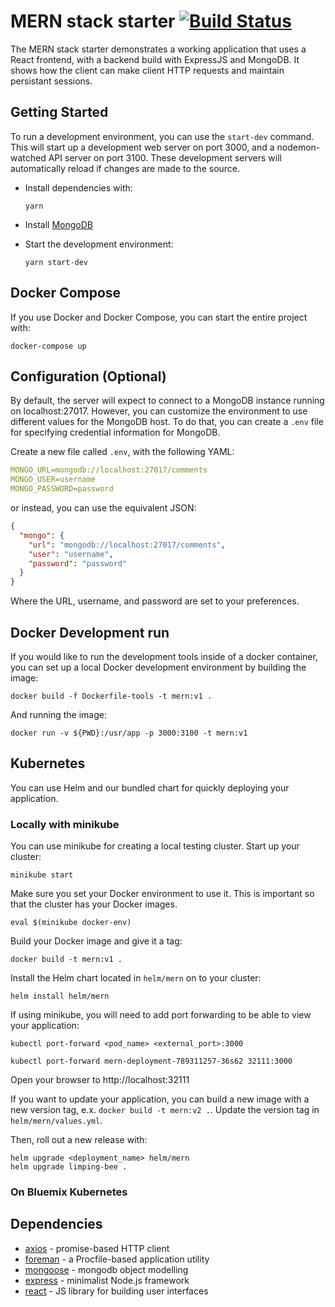 # MERN stack starter [![Build Status](https://travis-ci.org/rfdickerson/mern-example.svg?branch=master)](https://travis-ci.org/rfdickerson/mern-example)

The MERN stack starter demonstrates a working application that uses a React frontend, with a backend build with ExpressJS and MongoDB. It shows how the client can make client HTTP requests and maintain persistant sessions. 

## Getting Started

To run a development environment, you can use the `start-dev` command. This will start up a development web server on port 3000, and a nodemon-watched API server on port 3100. These development servers will automatically reload if changes are made to the source.

  - Install dependencies with:

    ```
    yarn
    ```
  
  - Install [MongoDB](https://docs.mongodb.com/manual/tutorial/install-mongodb-on-ubuntu/)
   
  - Start the development environment:

    ```
    yarn start-dev
    ```

## Docker Compose

  If you use Docker and Docker Compose, you can start the entire project with:

  ```
  docker-compose up
  ```
 
## Configuration (Optional)

By default, the server will expect to connect to a MongoDB instance running on localhost:27017. However, you can customize the environment to use different values for the MongoDB host. To do that, you can create a `.env` file for specifying credential information for MongoDB. 

Create a new file called `.env`, with the following YAML:

```yaml
MONGO_URL=mongodb://localhost:27017/comments
MONGO_USER=username
MONGO_PASSWORD=password
```

or instead, you can use the equivalent JSON:

```json
{
  "mongo": {
    "url": "mongodb://localhost:27017/comments",
    "user": "username",
    "password": "password"
  }
}
```

Where the URL, username, and password are set to your preferences.

## Docker Development run

If you would like to run the development tools inside of a docker container, you can set up a local Docker development environment by building the image:

```
docker build -f Dockerfile-tools -t mern:v1 .
```

And running the image:

```
docker run -v ${PWD}:/usr/app -p 3000:3100 -t mern:v1
```

## Kubernetes

You can use Helm and our bundled chart for quickly deploying your application.

### Locally with minikube

You can use minikube for creating a local testing cluster. Start up your cluster:

```
minikube start
```

Make sure you set your Docker environment to use it. This is important so that the cluster has your Docker images.

```
eval $(minikube docker-env)
```

Build your Docker image and give it a tag:

```
docker build -t mern:v1 .
```

Install the Helm chart located in `helm/mern` on to your cluster:

```
helm install helm/mern
```

If using minikube, you will need to add port forwarding to be able to view your application:

```
kubectl port-forward <pod_name> <external_port>:3000

kubectl port-forward mern-deployment-789311257-36s62 32111:3000
```


Open your browser to http://localhost:32111

If you want to update your application, you can build a new image with a new version tag, e.x. `docker build -t mern:v2 .`. Update the version tag in `helm/mern/values.yml`.

Then, roll out a new release with:

```
helm upgrade <deployment_name> helm/mern
helm upgrade limping-bee .
```

### On Bluemix Kubernetes

## Dependencies

  - [axios](https://github.com/mzabriskie/axios) - promise-based HTTP client
  - [foreman](https://github.com/strongloop/node-foreman) - a Procfile-based application utility
  - [mongoose](http://mongoosejs.com/) - mongodb object modelling
  - [express](https://expressjs.com/) - minimalist Node.js framework
  - [react](https://facebook.github.io/react/) - JS library for building user interfaces
